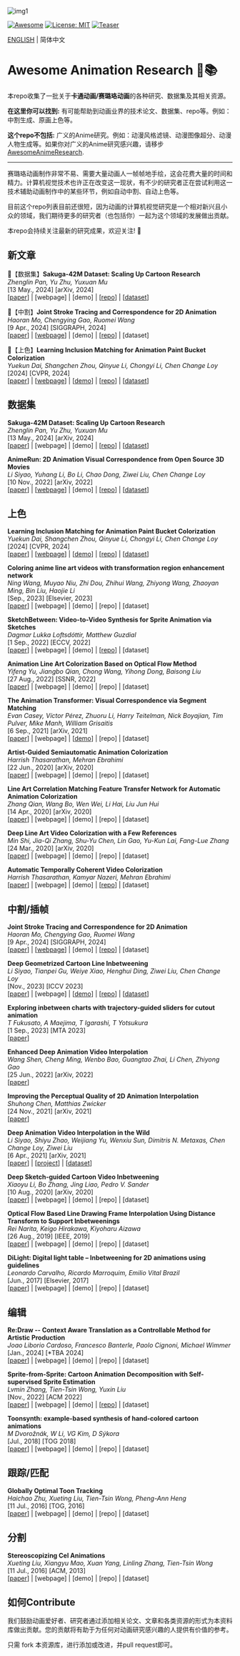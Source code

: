 ![img1](https://github.com/zhenglinpan/Awesome-Animation-Research/blob/master/assets/teaser.gif)

[![Awesome](https://cdn.rawgit.com/sindresorhus/awesome/d7305f38d29fed78fa85652e3a63e154dd8e8829/media/badge.svg)](https://github.com/amirhossein-kz/Awesome-Diffusion-Models-in-Medical-Imaging) 
[![License: MIT](https://img.shields.io/badge/License-MIT-green.svg)](https://opensource.org/licenses/MIT)
[![Teaser](https://img.shields.io/badge/Teaser_by-寝国-pink)](https://space.bilibili.com/177312952?spm_id_from=333.337.0.0)
<p align="left">
   <a href="https://github.com/zhenglinpan/Awesome-Animation-Research/blob/master/README.md">ENGLISH</a> | 简体中文
</p>

# Awesome Animation Research 🎥📚

本repo收集了一批关于**卡通动画/赛璐珞动画**的各种研究、数据集及其相关资源。

**在这里你可以找到:** 有可能帮助到动画业界的技术论文、数据集、repo等。例如：中割生成、原画上色等。

**这个repo不包括:** 广义的Anime研究。例如：动漫风格滤镜、动漫图像超分、动漫人物生成等。如果你对广义的Anime研究感兴趣，请移步[AwesomeAnimeResearch](https://github.com/SerialLain3170/AwesomeAnimeResearch).


****

赛璐珞动画制作非常不易、需要大量动画人一帧帧地手绘，这会花费大量的时间和精力。计算机视觉技术也许正在改变这一现状，有不少的研究者正在尝试利用这一技术辅助动画制作中的某些环节，例如自动中割、自动上色等。

目前这个repo列表目前还很短，因为动画的计算机视觉研究是一个相对新兴且小众的领域，我们期待更多的研究者（也包括你）一起为这个领域的发展做出贡献。

本repo会持续关注最新的研究成果，欢迎关注! 🌟

## 新文章
<!-- [<span style="color:red">*new</span>]  -->

🚩【数据集】**Sakuga-42M Dataset: Scaling Up Cartoon Research** \
*Zhenglin Pan, Yu Zhu, Yuxuan Mu* \
[13 May., 2024] [arXiv, 2024] \
[[paper](https://arxiv.org/abs/2405.07425)] | [webpage] | [demo] | [[repo](https://github.com/zhenglinpan/SakugaDataset)] | [[dataset](https://github.com/zhenglinpan/SakugaDataset)]

🚩【中割】**Joint Stroke Tracing and Correspondence for 2D Animation** \
*Haoran Mo, Chengying Gao, Ruomei Wang*\
[9 Apr., 2024] [SIGGRAPH, 2024] \
[[paper](https://dl.acm.org/doi/10.1145/3649890)] | [[webpage](https://markmohr.github.io/JoSTC/)] | [demo] | [[repo](https://github.com/MarkMoHR/JoSTC)] | [dataset]

🚩【上色】**Learning Inclusion Matching for Animation Paint Bucket Colorization** \
*Yuekun Dai, Shangchen Zhou, Qinyue Li, Chongyi Li, Chen Change Loy*\
[2024] [CVPR, 2024] \
[[paper](https://arxiv.org/abs/2403.18342)] | [[webpage](https://ykdai.github.io/projects/InclusionMatching)] | [[demo](https://www.youtube.com/watch?v=nNnPUItGvSo&ab_channel=YuekunDai)] | [[repo](https://github.com/ykdai/BasicPBC)] | [[dataset](https://github.com/ykdai/BasicPBC/tree/main/dataset)]

## 数据集

**Sakuga-42M Dataset: Scaling Up Cartoon Research** \
*Zhenglin Pan, Yu Zhu, Yuxuan Mu* \
[13 May., 2024] [arXiv, 2024] \
[[paper](https://arxiv.org/abs/2405.07425)] | [webpage] | [demo] | [[repo](https://github.com/zhenglinpan/SakugaDataset)] | [[dataset](https://github.com/zhenglinpan/SakugaDataset)]

**AnimeRun: 2D Animation Visual Correspondence from Open Source 3D Movies** \
*Li Siyao, Yuhang Li, Bo Li, Chao Dong, Ziwei Liu, Chen Change Loy* \
[10 Nov., 2022] [arXiv, 2022] \
[[paper](https://arxiv.org/abs/2211.05709)] | [[webpage](https://lisiyao21.github.io/projects/AnimeRun)] | [demo] | [[repo](https://github.com/lisiyao21/AnimeRun)] | [[dataset](https://lisiyao21.github.io/projects/AnimeRun)]


## 上色

**Learning Inclusion Matching for Animation Paint Bucket Colorization** \
*Yuekun Dai, Shangchen Zhou, Qinyue Li, Chongyi Li, Chen Change Loy*\
[2024] [CVPR, 2024] \
[[paper](https://arxiv.org/abs/2403.18342)] | [[webpage](https://ykdai.github.io/projects/InclusionMatching)] | [[demo](https://www.youtube.com/watch?v=nNnPUItGvSo&ab_channel=YuekunDai)] | [[repo](https://github.com/ykdai/BasicPBC)] | [[dataset](https://github.com/ykdai/BasicPBC/tree/main/dataset)]

**Coloring anime line art videos with transformation region enhancement network** \
*Ning Wang, Muyao Niu, Zhi Dou, Zhihui Wang, Zhiyong Wang, Zhaoyan Ming, Bin Liu, Haojie Li*\
[Sep., 2023] [Elsevier, 2023] \
[[paper](https://www.sciencedirect.com/science/article/abs/pii/S0031320323002625)] | [webpage] | [demo] | [repo] | [dataset]

**SketchBetween: Video-to-Video Synthesis for Sprite Animation via Sketches** \
*Dagmar Lukka Loftsdóttir, Matthew Guzdial*\
[1 Sep., 2022] [ECCV, 2022] \
[[paper](https://arxiv.org/abs/2209.00185)] | [webpage] | [demo] | [[repo](https://github.com/ribombee/SketchBetween)] | [dataset]


**Animation Line Art Colorization Based on Optical Flow Method** \
*Yifeng Yu, Jiangbo Qian, Chong Wang, Yihong Dong, Baisong Liu*\
[27 Aug., 2022] [SSNR, 2022] \
[[paper](https://papers.ssrn.com/sol3/papers.cfm?abstract_id=4202289)] | [webpage] | [demo] | [repo] | [dataset]

**The Animation Transformer: Visual Correspondence via Segment Matching** \
*Evan Casey, Víctor Pérez, Zhuoru Li, Harry Teitelman, Nick Boyajian, Tim Pulver, Mike Manh, William Grisaitis*\
[6 Sep., 2021] [arXiv, 2021] \
[[paper](https://arxiv.org/abs/2109.02614)] | [webpage] | [[demo](https://cadmium.app/)] | [repo] | [dataset]

**Artist-Guided Semiautomatic Animation Colorization** \
*Harrish Thasarathan, Mehran Ebrahimi* \
[22 Jun., 2020] [arXiv, 2020] \
[[paper](https://arxiv.org/abs/2006.13717)] | [webpage] | [demo] | [repo] | [dataset]

**Line Art Correlation Matching Feature Transfer Network for Automatic Animation Colorization** \
*Zhang Qian, Wang Bo, Wen Wei, Li Hai, Liu Jun Hui* \
[14 Apr., 2020] [arXiv, 2020] \
[[paper](https://arxiv.org/abs/2004.06718)] | [webpage] | [demo] | [repo] | [dataset]

**Deep Line Art Video Colorization with a Few References** \
*Min Shi, Jia-Qi Zhang, Shu-Yu Chen, Lin Gao, Yu-Kun Lai, Fang-Lue Zhang* \
[24 Mar., 2020] [arXiv, 2020] \
[[paper](https://arxiv.org/abs/2003.10685)] | [webpage] | [demo] | [repo] | [dataset]

**Automatic Temporally Coherent Video Colorization** \
*Harrish Thasarathan, Kamyar Nazeri, Mehran Ebrahimi* \
[[paper](https://arxiv.org/abs/1904.09527)] | [webpage] | [demo] | [[repo](https://github.com/Harry-Thasarathan/TCVC)] | [dataset]






## 中割/插帧

**Joint Stroke Tracing and Correspondence for 2D Animation** \
*Haoran Mo, Chengying Gao, Ruomei Wang*\
[9 Apr., 2024] [SIGGRAPH, 2024] \
[[paper](https://dl.acm.org/doi/10.1145/3649890)] | [[webpage](https://markmohr.github.io/JoSTC/)] | [demo] | [[repo](https://github.com/MarkMoHR/JoSTC)] | [dataset]

**Deep Geometrized Cartoon Line Inbetweening** \
*Li Siyao, Tianpei Gu, Weiye Xiao, Henghui Ding, Ziwei Liu, Chen Change Loy*\
[Nov., 2023] [ICCV 2023] \
[[paper](https://openaccess.thecvf.com/content/ICCV2023/html/Siyao_Deep_Geometrized_Cartoon_Line_Inbetweening_ICCV_2023_paper.html)] | [webpage] | [[demo](https://www.youtube.com/watch?v=iUF-LsqFKpI&ab_channel=SiyaoLi)] | [[repo](https://github.com/lisiyao21/AnimeInbet)] | [[dataset](https://drive.google.com/file/d/1SNRGajIECxNwRp6ZJ0IlY7AEl2mRm2DR/view)]


**Exploring inbetween charts with trajectory-guided sliders for cutout animation** \
*T Fukusato, A Maejima, T Igarashi, T Yotsukura*\
[1 Sep., 2023] [MTA 2023] \
[[paper](https://link.springer.com/article/10.1007/s11042-023-17354-x)]

**Enhanced Deep Animation Video Interpolation** \
*Wang Shen, Cheng Ming, Wenbo Bao, Guangtao Zhai, Li Chen, Zhiyong Gao*\
[25 Jun., 2022] [arXiv, 2022] \
[[paper](https://arxiv.org/abs/2206.12657)]

**Improving the Perceptual Quality of 2D Animation Interpolation** \
*Shuhong Chen, Matthias Zwicker*\
[24 Nov., 2021] [arXiv, 2021] \
[[paper](https://arxiv.org/abs/2111.12792)]

**Deep Animation Video Interpolation in the Wild** \
*Li Siyao, Shiyu Zhao, Weijiang Yu, Wenxiu Sun, Dimitris N. Metaxas, Chen Change Loy, Ziwei Liu*\
[6 Apr., 2021] [arXiv, 2021] \
[[paper](https://arxiv.org/abs/2104.02495)] | [[project](https://github.com/lisiyao21/AnimeInterp/)] | [[dataset](https://github.com/lisiyao21/AnimeInterp/)]

**Deep Sketch-guided Cartoon Video Inbetweening** \
*Xiaoyu Li, Bo Zhang, Jing Liao, Pedro V. Sander*\
[10 Aug., 2020] [arXiv, 2020] \
[[paper](https://arxiv.org/abs/2008.04149)] | [webpage] | [demo] | [repo] | [dataset]

**Optical Flow Based Line Drawing Frame Interpolation Using Distance Transform to Support Inbetweenings** \
*Rei Narita, Keigo Hirakawa, Kiyoharu Aizawa*\
[26 Aug., 2019] [IEEE, 2019] \
[[paper](https://ieeexplore.ieee.org/document/8803506)] | [webpage] | [demo] | [repo] | [dataset]

**DiLight: Digital light table – Inbetweening for 2D animations using guidelines** \
*Leonardo Carvalho, Ricardo Marroquim, Emilio Vital Brazil*\
[Jun., 2017] [Elsevier, 2017] \
[[paper](https://www.sciencedirect.com/science/article/abs/pii/S0097849317300390)] | [webpage] | [demo] | [repo] | [dataset]




## 编辑

**Re:Draw -- Context Aware Translation as a Controllable Method for Artistic Production** \
*Joao Liborio Cardoso, Francesco Banterle, Paolo Cignoni, Michael Wimmer*\
[Jan., 2024] [*TBA 2024] \
[[paper](https://arxiv.org/abs/2401.03499)] | [webpage] | [demo] | [repo] | [dataset]

**Sprite-from-Sprite: Cartoon Animation Decomposition with Self-supervised Sprite Estimation** \
*Lvmin Zhang, Tien-Tsin Wong, Yuxin Liu*\
[Nov., 2022] [ACM 2022] \
[[paper](https://dl.acm.org/doi/pdf/10.1145/3550454.3555439)] | [webpage] | [demo] | [[repo](https://lllyasviel.github.io/GitPageToonDecompose/)] | [dataset]

**Toonsynth: example-based synthesis of hand-colored cartoon animations** \
*M Dvorožnák, W Li, VG Kim, D Sýkora*\
[Jul., 2018] [TOG 2018] \
[[paper](https://dl.acm.org/doi/abs/10.1145/3197517.3201326)] | [webpage] | [demo] | [repo] | [dataset]

## 跟踪/匹配

**Globally Optimal Toon Tracking** \
*Haichao Zhu, Xueting Liu, Tien-Tsin Wong, Pheng-Ann Heng* \
[11 Jul., 2016] [TOG, 2016] \
[[paper](https://dl.acm.org/doi/10.1145/2897824.2925872)] | [webpage] | [demo] | [repo] | [dataset]

## 分割

**Stereoscopizing Cel Animations** \
*Xueting Liu, Xiangyu Mao, Xuan Yang, Linling Zhang, Tien-Tsin Wong* \
[11 Jul., 2016] [ACM, 2013] \
[[paper](https://dl.acm.org/doi/abs/10.1145/2508363.2508396)] | [webpage] | [demo] | [repo] | [dataset]

## 如何Contribute 
我们鼓励动画爱好者、研究者通过添加相关论文、文章和各类资源的形式为本资料库做出贡献。您的贡献将有助于为任何对动画研究感兴趣的人提供有价值的参考。

只需 fork 本资源库，进行添加或改进，并pull request即可。

